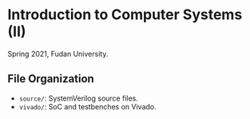 # Introduction to Computer Systems (II)

Spring 2021, Fudan University.

## File Organization

* `source/`: SystemVerilog source files.
* `vivado/`: SoC and testbenches on Vivado.
